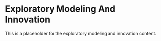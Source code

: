 # Exploratory Modeling And Innovation

This is a placeholder for the exploratory modeling and innovation content.